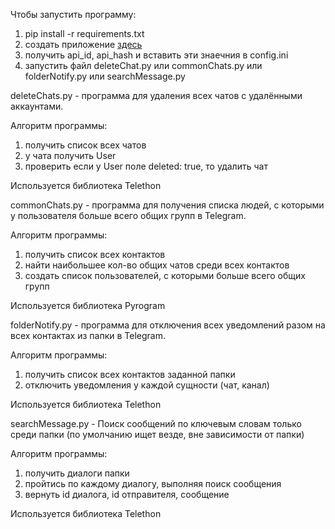 Чтобы запустить программу:
1) pip install -r requirements.txt
2) создать приложение [здесь](https://my.telegram.org/) 
3) получить api_id, api_hash и вставить эти знаечния в config.ini
4) запустить файл deleteChat.py или commonChats.py или folderNotify.py или searchMessage.py

deleteChats.py - программа для удаления всех чатов с удалёнными аккаунтами.

Алгоритм программы:
1) получить список всех чатов
2) у чата получить User
3) проверить если у User поле deleted: true, то удалить чат

Используется библиотека Telethon


commonChats.py - программа для получения списка людей, с которыми у пользователя больше всего общих групп в Telegram.

Алгоритм программы:
1) получить список всех контактов
2) найти наибольшее кол-во общих чатов среди всех контактов
3) создать список пользователей, с которыми больше всего общих групп

Используется библиотека Pyrogram


folderNotify.py - программа для отключения всех уведомлений разом на всех контактах из папки в Telegram.

Алгоритм программы:
1) получить список всех контактов заданной папки
2) отключить уведомления у каждой сущности (чат, канал)

Используется библиотека Telethon


searchMessage.py - Поиск сообщений по ключевым словам только среди папки (по умолчанию ищет везде, вне зависимости от папки)

Алгоритм программы:
1) получить диалоги папки
2) пройтись по каждому диалогу, выполняя поиск сообщения
3) вернуть id диалога, id отправителя, сообщение

Используется библиотека Telethon
